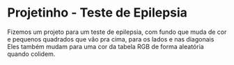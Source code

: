 # Projetinho - Teste de Epilepsia
Fizemos um projeto para um teste de epilepsia, com fundo que muda de cor e pequenos quadrados que vão pra cima, para os lados e nas diagonais Eles também mudam para uma cor da tabela RGB de forma aleatória quando colidem.
